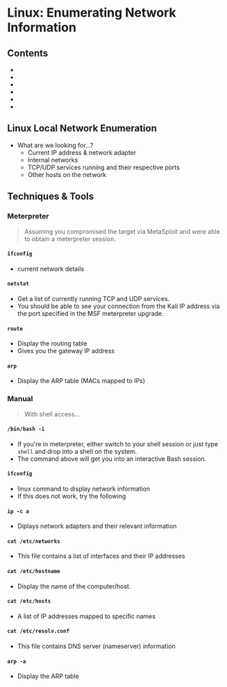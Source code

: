 # Linux: Enumerating Network Information

## Contents
- []()
- []()
- []()
- []()
- []()
- []()

## Linux Local Network Enumeration
- What are we looking for...?
  - Current IP address & network adapter
  - Internal networks
  - TCP/UDP services running and their respective ports
  - Other hosts on the network
 
## Techniques & Tools

### Meterpreter
> Assuming you compromised the target via MetaSploit and were able to obtain a meterpreter session.

#### `ifconfig`
- current network details

#### `netstat`
- Get a list of currently running TCP and UDP services.
- You should be able to see your connection from the Kali IP address via the port specified in the MSF meterpreter upgrade. 

#### `route`
- Display the routing table
- Gives you the gateway IP address

#### `arp`
- Display the ARP table (MACs mapped to IPs)

### Manual
> With shell access...

#### `/bin/bash -i`
- If you're in meterpreter, either switch to your shell session or just type `shell` and drop into a shell on the system.
- The command above will get you into an interactive Bash session. 

#### `ifconfig`
- linux command to display network information
- If this does not work, try the following

#### `ip -c a`
- Diplays network adapters and their relevant information

#### `cat /etc/networks`
- This file contains a list of interfaces and their IP addresses

#### `cat /etc/hostname`
- Display the name of the computer/host.

#### `cat /etc/hosts`
- A list of IP addresses mapped to specific names

#### `cat /etc/resolv.conf`
- This file contains DNS server (nameserver) information

#### `arp -a`
- Display the ARP table

